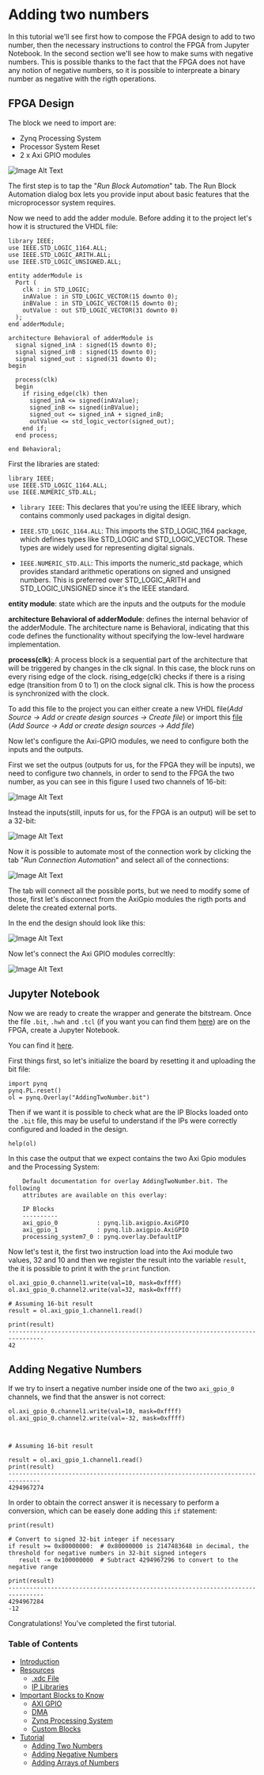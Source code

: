 # Adding two numbers

In this tutorial we'll see first how to compose the FPGA design to add to two number, then the necessary instructions to control the FPGA from Jupyter Notebook. In the second section we'll see how to make sums with negative numbers. This is possible thanks to the fact that the FPGA does not have any notion of negative numbers, so it is possible to interpreate a binary number as negative with the rigth operations.

## FPGA Design
The block we need to import are:

- Zynq Processing System
- Processor System Reset
- 2 x Axi GPIO modules

![Image Alt Text](./images/AddingTwonumberStartingDesign.png)

The first step is to tap the "*Run Block Automation*" tab. The Run Block Automation dialog box lets you provide input about basic features that the microprocessor system requires.

Now we need to add the adder module. Before adding it to the project let's how it is structured the VHDL file:

```
library IEEE;
use IEEE.STD_LOGIC_1164.ALL;
use IEEE.STD_LOGIC_ARITH.ALL;
use IEEE.STD_LOGIC_UNSIGNED.ALL;

entity adderModule is
  Port (
    clk : in STD_LOGIC;
    inAValue : in STD_LOGIC_VECTOR(15 downto 0);
    inBValue : in STD_LOGIC_VECTOR(15 downto 0);
    outValue : out STD_LOGIC_VECTOR(31 downto 0)
  );
end adderModule;

architecture Behavioral of adderModule is
  signal signed_inA : signed(15 downto 0);
  signal signed_inB : signed(15 downto 0);
  signal signed_out : signed(31 downto 0);
begin

  process(clk)
  begin
    if rising_edge(clk) then
      signed_inA <= signed(inAValue);
      signed_inB <= signed(inBValue);
      signed_out <= signed_inA + signed_inB;
      outValue <= std_logic_vector(signed_out);
    end if;
  end process;

end Behavioral;

```

First the libraries are stated: 
```
library IEEE;
use IEEE.STD_LOGIC_1164.ALL;
use IEEE.NUMERIC_STD.ALL;
```
- `library IEEE`: This declares that you're using the IEEE library, which contains commonly used packages in digital design.

- `IEEE.STD_LOGIC_1164.ALL`: This imports the STD_LOGIC_1164 package, which defines types like STD_LOGIC and STD_LOGIC_VECTOR. These types are widely used for representing digital signals.
- `IEEE.NUMERIC_STD.ALL`: This imports the numeric_std package, which provides standard arithmetic operations on signed and unsigned numbers. This is preferred over STD_LOGIC_ARITH and STD_LOGIC_UNSIGNED since it's the IEEE standard.

**entity module**: state which are the inputs and the outputs for the module

**architecture Behavioral of adderModule**: defines the internal behavior of the adderModule. The architecture name is Behavioral, indicating that this code defines the functionality without specifying the low-level hardware implementation.

**process(clk)**: A process block is a sequential part of the architecture that will be triggered by changes in the clk signal. In this case, the block runs on every rising edge of the clock. rising_edge(clk) checks if there is a rising edge (transition from 0 to 1) on the clock signal clk. This is how the process is synchronized with the clock.

To add this file to the project you can either create a new VHDL file(*Add Source -> Add or create design sources -> Create file*) or import this [file](/tutorials/resources/adderModule.vhdl) (*Add Source -> Add or create design sources -> Add file*)


Now let's configure the Axi-GPIO modules, we need to configure both the inputs and the outputs.

First we set the outpus (outputs for us, for the FPGA they will be inputs), we need to configure two channels, in order to send to the FPGA the two number, as you can see in this figure I used two channels of 16-bit:

![Image Alt Text](/tutorials/images/AddingTwoNumbers/axiGpioOutputs.png)

Instead the inputs(still, inputs for us, for the FPGA is an output) will be set to a 32-bit:

![Image Alt Text](/tutorials/images/AddingTwoNumbers/axiGpioInputs.png)

Now it is possible to automate most of the connection work by clicking the tab "*Run Connection Automation*" and select all of the connections:

![Image Alt Text](/tutorials/images/AddingTwoNumbers/runConnectionAutomation.png)

The tab will connect all the possible ports, but we need to modify some of those, first let's disconnect from the AxiGpio modules the rigth ports and delete the created external ports.

In the end the design should look like this:

![Image Alt Text](/tutorials/images/AddingTwoNumbers/designMidle.png)

Now let's connect the Axi GPIO modules correcltly:

![Image Alt Text](/tutorials/images/AddingTwoNumbers/inputsAndOutputs.png)

## Jupyter Notebook

Now we are ready to create the wrapper and generate the bitstream.
Once the file `.bit`, `.hwh` and `.tcl` (if you want you can find them [here](/tutorials/resources/AddingTwoNumber/)) are on the FPGA, create a Jupyter Notebook.

You can find it [here](/tutorials/resources/AddingTwoNumber/AddingTwoNumber.ipynb).

First things first, so let's initialize the board by resetting it and uploading the bit file:

```
import pynq
pynq.PL.reset()
ol = pynq.Overlay("AddingTwoNumber.bit")
```
Then if we want it is possible to check what are the IP Blocks loaded onto the `.bit` file, this may be useful to understand if the IPs were correctly configured and loaded in the design.

```
help(ol)
```

In this case the output that we expect contains the two Axi Gpio modules and the Processing System:

```<pynq.overlay.Overlay object>
    Default documentation for overlay AddingTwoNumber.bit. The following
    attributes are available on this overlay:
    
    IP Blocks
    ----------
    axi_gpio_0           : pynq.lib.axigpio.AxiGPIO
    axi_gpio_1           : pynq.lib.axigpio.AxiGPIO
    processing_system7_0 : pynq.overlay.DefaultIP
```

Now let's test it, the first two instruction load into the Axi module two values, 32 and 10 and then we register the result into the variable `result`, the it is possible to print it with the `print` function.

```
ol.axi_gpio_0.channel1.write(val=10, mask=0xffff)
ol.axi_gpio_0.channel2.write(val=32, mask=0xffff)

# Assuming 16-bit result
result = ol.axi_gpio_1.channel1.read()

print(result)
--------------------------------------------------------------------------------
42
```

## Adding Negative Numbers

If we try to insert a negative number inside one of the two `axi_gpio_0` channels, we find that the answer is not correct:

```
ol.axi_gpio_0.channel1.write(val=10, mask=0xffff)
ol.axi_gpio_0.channel2.write(val=-32, mask=0xffff)

​

# Assuming 16-bit result

result = ol.axi_gpio_1.channel1.read()
print(result)
​-------------------------------------------------------------------------------
4294967274
```

In order to obtain the correct answer it is necessary to perform a conversion, which can be easely done adding this `if` statement:

```
print(result)

# Convert to signed 32-bit integer if necessary
if result >= 0x80000000:  # 0x80000000 is 2147483648 in decimal, the threshold for negative numbers in 32-bit signed integers
   result -= 0x100000000  # Subtract 4294967296 to convert to the negative range

print(result)
--------------------------------------------------------------------------------
4294967284
-12
```

Congratulations! You've completed the first tutorial.


### Table of Contents

- [Introduction](introduction.md)
- [Resources](resources.md)
  - [.xdc File](resources.md#the-xdc-file)
  - [IP Libraries](resources.md#the-ip-libraries)
- [Important Blocks to Know](important-blocks-to-know.md)
  - [AXI GPIO](/wiki/important-blocks-to-know.md#axi-gpio)
  - [DMA](/wiki/important-blocks-to-know.md#dma)
  - [Zynq Processing System](/wiki/important-blocks-to-know.md#zynq-processing-system) 
  - [Custom Blocks](important-blocks-to-know.md#custom-blocks)
- [Tutorial](/tutorials/Introduction-to-tutorials.md)
  - [Adding Two Numbers](/tutorials/adding-two-numbers.md)
  - [Adding Negative Numbers](/tutorials/adding-two-numbers.md#adding-negative-numbers)
  - [Adding Arrays of Numbers](/tutorials/adding-arrays.md)


